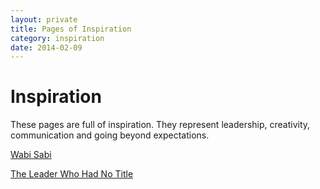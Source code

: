 ```yaml
---
layout: private
title: Pages of Inspiration
category: inspiration
date: 2014-02-09
---
```


Inspiration
===========

These pages are full of inspiration. They represent leadership, creativity, communication and going beyond expectations.

[Wabi Sabi](./wabi-sabi)

[The Leader Who Had No Title](./leader-who-had-no-title)


